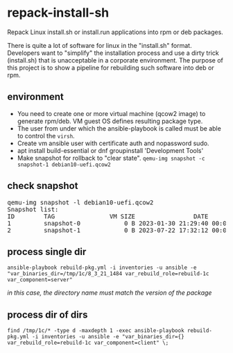 # repack-install-sh

Repack Linux install.sh or install.run applications into rpm or deb packages.

There is quite a lot of software for linux in the "install.sh" format. Developers want to "simplify" the installation process and use a dirty trick (install.sh) that is unacceptable in a corporate environment. The purpose of this project is to show a pipeline for rebuilding such software into deb or rpm.

## environment

- You need to create one or more virtual machine (qcow2 image) to generate rpm/deb. VM guest OS defines resulting package type.
- The user from under which the ansible-playbook is called must be able to control the `virsh`.
- Create vm ansible user with certificate auth and nopassword sudo.
- apt install build-essential or dnf groupinstall 'Development Tools'
- Make snapshot for rollback to "clear state". `qemu-img snapshot -c snapshot-1 debian10-uefi.qcow2`

## check snapshot

<pre>
qemu-img snapshot -l debian10-uefi.qcow2
Snapshot list:
ID        TAG               VM SIZE                DATE     VM CLOCK     ICOUNT
1         snapshot-0            0 B 2023-01-30 21:29:40 00:00:00.000          0
2         snapshot-1            0 B 2023-07-22 17:32:12 00:00:00.000          0
</pre>

## process single dir

`ansible-playbook rebuild-pkg.yml -i inventories -u ansible -e "var_binaries_dir=/tmp/1c/8_3_21_1484 var_rebuild_role=rebuild-1c var_component=server"`

*in this case, the directory name must match the version of the package*

## process dir of dirs

`find /tmp/1c/* -type d -maxdepth 1 -exec ansible-playbook rebuild-pkg.yml -i inventories -u ansible -e "var_binaries_dir={} var_rebuild_role=rebuild-1c var_component=client" \;`

